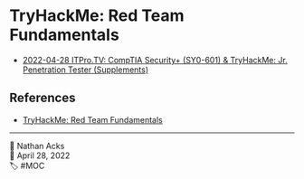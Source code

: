 # TryHackMe: Red Team Fundamentals

* [2022-04-28 ITPro.TV: CompTIA Security+ (SY0-601) & TryHackMe: Jr. Penetration Tester (Supplements)](../log/2022-04-28-itprotv-comptia-security-plus-and-tryhackme-jr-penetration-tester-supplements.md)

## References

* [TryHackMe: Red Team Fundamentals](https://tryhackme.com/room/redteamfundamentals)

- - - -

<span aria-hidden="true">👤</span> Nathan Acks  
<span aria-hidden="true">📅</span> April 28, 2022  
<span aria-hidden="true">🏷️</span> #MOC
